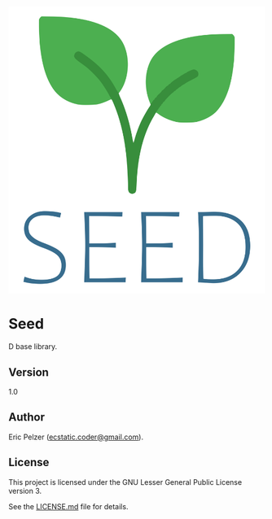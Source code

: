 ![](https://github.com/senselogic/SEED/blob/master/LOGO/seed.png)

# Seed

D base library.

## Version

1.0

## Author

Eric Pelzer (ecstatic.coder@gmail.com).

## License

This project is licensed under the GNU Lesser General Public License version 3.

See the [LICENSE.md](LICENSE.md) file for details.
